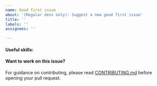 ```yaml
---
name: Good first issue
about: '(Regular devs only): Suggest a new good first issue'
title: ''
labels: ''
assignees: ''

---
```


<!-- Needs the label "good first issue" assigned manually before or after opening -->

<!-- A good first issue is an uncontroversial issue, that has a relatively unique and obvious solution -->

<!-- Motivate the issue and explain the solution briefly -->

#### Useful skills:

<!-- (For example, “C++11 std::thread”, “Qt5 GUI and async GUI design” or “basic understanding of Monacoin mining and the Monacoin Core RPC interface”.) -->

#### Want to work on this issue?

For guidance on contributing, please read [CONTRIBUTING.md](https://github.com/monacoin/monacoin/blob/master/CONTRIBUTING.md) before opening your pull request.
